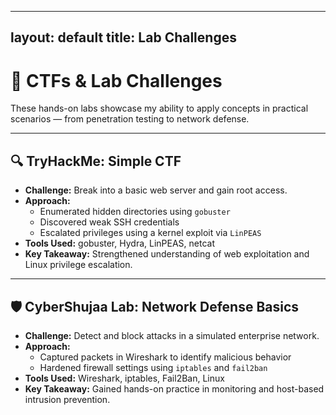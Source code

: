 
---
layout: default
title: Lab Challenges
---

# 🧪 CTFs & Lab Challenges

These hands-on labs showcase my ability to apply concepts in practical scenarios — from penetration testing to network defense.

---

## 🔍 TryHackMe: Simple CTF
- **Challenge:** Break into a basic web server and gain root access.
- **Approach:**
  - Enumerated hidden directories using `gobuster`
  - Discovered weak SSH credentials
  - Escalated privileges using a kernel exploit via `LinPEAS`
- **Tools Used:** gobuster, Hydra, LinPEAS, netcat
- **Key Takeaway:** Strengthened understanding of web exploitation and Linux privilege escalation.

---

## 🛡️ CyberShujaa Lab: Network Defense Basics
- **Challenge:** Detect and block attacks in a simulated enterprise network.
- **Approach:**
  - Captured packets in Wireshark to identify malicious behavior
  - Hardened firewall settings using `iptables` and `fail2ban`
- **Tools Used:** Wireshark, iptables, Fail2Ban, Linux
- **Key Takeaway:** Gained hands-on practice in monitoring and host-based intrusion prevention.
